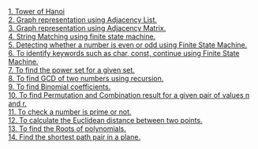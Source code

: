 [1. Tower of Hanoi](https://github.com/adityapapu/cpp/blob/master/Discrete%20Math%20lab%20questions/q1.cpp)<br>
[2. Graph representation using Adjacency List. ](https://github.com/adityapapu/cpp/blob/master/Discrete%20Math%20lab%20questions/q2.cpp)<br>
[3. Graph representation using Adjacency Matrix.](https://github.com/adityapapu/cpp/blob/master/Discrete%20Math%20lab%20questions/q3.cpp)<br>
[4. String Matching using finite state machine.](https://github.com/adityapapu/cpp/blob/master/Discrete%20Math%20lab%20questions/q4.cpp)<br>
[5. Detecting whether a number is even or odd using Finite State Machine.](https://github.com/adityapapu/cpp/blob/master/Discrete%20Math%20lab%20questions/q5.cpp)<br>
[6. To identify keywords such as char, const, continue using Finite State Machine.](https://github.com/adityapapu/cpp/blob/master/Discrete%20Math%20lab%20questions/q6.cpp)<br>
[7. To find the power set for a given set.](https://github.com/adityapapu/cpp/blob/master/Discrete%20Math%20lab%20questions/q7.cpp)<br>
[8. To find GCD of two numbers using recursion.](https://github.com/adityapapu/cpp/blob/master/Discrete%20Math%20lab%20questions/q8.cpp)<br>
[9. To find Binomial coefficients.](https://github.com/adityapapu/cpp/blob/master/Discrete%20Math%20lab%20questions/q9.cpp)<br>
[10. To find Permutation and Combination result for a given pair of values n and r. ](https://github.com/adityapapu/cpp/blob/master/Discrete%20Math%20lab%20questions/q10.cpp)<br>
[11. To check a number is prime or not. ](https://github.com/adityapapu/cpp/blob/master/Discrete%20Math%20lab%20questions/q11.cpp)<br>
[12. To calculate the Euclidean distance between two points.](https://github.com/adityapapu/cpp/blob/master/Discrete%20Math%20lab%20questions/q12.cpp)<br>
[13. To find the Roots of polynomials. ](https://github.com/adityapapu/cpp/blob/master/Discrete%20Math%20lab%20questions/q13.cpp)<br>
[14. Find the shortest path pair in a plane.](https://github.com/adityapapu/cpp/blob/master/Discrete%20Math%20lab%20questions/q14.cpp)<br>
